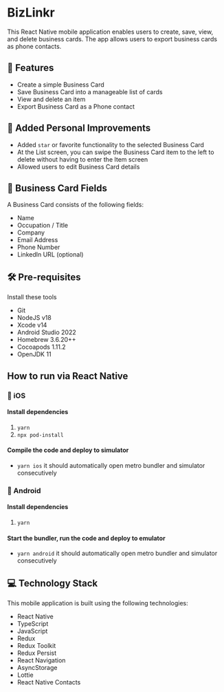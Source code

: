 # BizLinkr

This React Native mobile application enables users to create, save, view, and delete business cards. The app allows users to export business cards as phone contacts.

## 🎉 Features
* Create a simple Business Card
* Save Business Card into a manageable list of cards
* View and delete an item
* Export Business Card as a Phone contact

## 🔧 Added Personal Improvements
* Added `star` or favorite functionality to the selected Business Card
* At the List screen, you can swipe the Business Card item to the left to delete without having to enter the Item screen
* Allowed users to edit Business Card details

## 🪪 Business Card Fields
A Business Card consists of the following fields:
* Name
* Occupation / Title
* Company
* Email Address
* Phone Number
* LinkedIn URL (optional)

## 🛠️ Pre-requisites

Install these tools

-   Git
-   NodeJS v18
-   Xcode v14
-   Android Studio 2022
-   Homebrew 3.6.20++
-   Cocoapods 1.11.2
-   OpenJDK 11

## How to run via React Native
###  iOS

#### Install dependencies

1. `yarn`
2. `npx pod-install`

#### Compile the code and deploy to simulator

-   `yarn ios` it should automatically open metro bundler and simulator consecutively

### 🤖 Android

#### Install dependencies

1. `yarn`

#### Start the bundler, run the code and deploy to emulator

-   `yarn android` it should automatically open metro bundler and simulator consecutively

## 💻 Technology Stack
This mobile application is built using the following technologies:
* React Native
* TypeScript
* JavaScript
* Redux
* Redux Toolkit
* Redux Persist
* React Navigation
* AsyncStorage
* Lottie
* React Native Contacts
